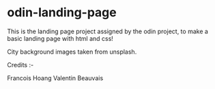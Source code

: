 # odin-landing-page

This is the landing page project assigned by the odin project, to make a basic landing page with html and css!

City background images taken from unsplash.

Credits :-

Francois Hoang
Valentin Beauvais
